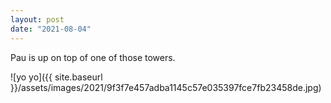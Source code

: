 ```yaml
---
layout: post
date: "2021-08-04"
---
```


Pau is up on top of one of those towers.

![yo yo]({{ site.baseurl }}/assets/images/2021/9f3f7e457adba1145c57e035397fce7fb23458de.jpg)
